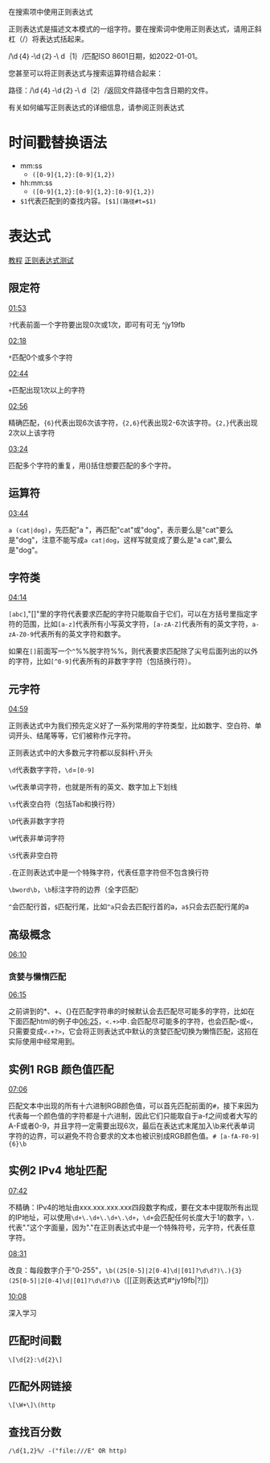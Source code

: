在搜索项中使用正则表达式

正则表达式是描述文本模式的一组字符。要在搜索词中使用正则表达式，请用正斜杠（/）将表达式括起来。

/\d｛4｝-\d｛2｝-\ d｛1｝/匹配ISO 8601日期，如2022-01-01。

您甚至可以将正则表达式与搜索运算符结合起来：

路径：/\d｛4｝-\d｛2｝-\ d｛2｝/返回文件路径中包含日期的文件。

有关如何编写正则表达式的详细信息，请参阅正则表达式
# 时间戳替换语法
- mm:ss
	- `([0-9]{1,2}:[0-9]{1,2})`
- hh:mm:ss
	- `([0-9]{1,2}:[0-9]{1,2}:[0-9]{1,2})`
- `$1`代表匹配到的查找内容。`[$1](路径#t=$1)`
# 表达式
[教程](https://www.bilibili.com/video/BV1da4y1p7iZ/?spm_id_from=333.337.search-card.all.click&vd_source=74872e41274c3d29495fcb0f1ba131bd)
[正则表达式测试](https://regex101.com/)
## 限定符
[01:53](https://www.bilibili.com/video/BV1da4y1p7iZ/?spm_id_from=333.337.search-card.all.click&vd_source=74872e41274c3d29495fcb0f1ba131bd#t=113.554335)

`?`代表前面一个字符要出现0次或1次，即可有可无 ^jy19fb

[02:18](https://www.bilibili.com/video/BV1da4y1p7iZ/?spm_id_from=333.337.search-card.all.click&vd_source=74872e41274c3d29495fcb0f1ba131bd#t=138.363629)

`*`匹配0个或多个字符

[02:44](https://www.bilibili.com/video/BV1da4y1p7iZ/?spm_id_from=333.337.search-card.all.click&vd_source=74872e41274c3d29495fcb0f1ba131bd#t=164.175185)

`+`匹配出现1次以上的字符

[02:56](https://www.bilibili.com/video/BV1da4y1p7iZ/?spm_id_from=333.337.search-card.all.click&vd_source=74872e41274c3d29495fcb0f1ba131bd#t=176.924072)

精确匹配，`{6}`代表出现6次该字符，`{2,6}`代表出现2-6次该字符。`{2,}`代表出现2次以上该字符

[03:24](https://www.bilibili.com/video/BV1da4y1p7iZ/?spm_id_from=333.337.search-card.all.click&vd_source=74872e41274c3d29495fcb0f1ba131bd#t=204.339168)

匹配多个字符的重复，用()括住想要匹配的多个字符。
## 运算符
[03:44](https://www.bilibili.com/video/BV1da4y1p7iZ/?spm_id_from=333.337.search-card.all.click&vd_source=74872e41274c3d29495fcb0f1ba131bd#t=224.908776)

`a (cat|dog)`，先匹配"a "，再匹配"cat"或"dog"，表示要么是"cat"要么是"dog"，注意不能写成`a cat|dog`，这样写就变成了要么是"a cat",要么是"dog"。
## 字符类
[04:14](https://www.bilibili.com/video/BV1da4y1p7iZ/?spm_id_from=333.337.search-card.all.click&vd_source=74872e41274c3d29495fcb0f1ba131bd#t=254.297429)

`[abc]`,"[]"里的字符代表要求匹配的字符只能取自于它们，可以在方括号里指定字符的范围，比如`[a-z]`代表所有小写英文字符，`[a-zA-Z]`代表所有的英文字符，`a-zA-Z0-9`代表所有的英文字符和数字。

如果在`[]`前面写一个`^`%%脱字符%%，则代表要求匹配除了尖号后面列出的以外的字符，比如`[^0-9]`代表所有的非数字字符（包括换行符）。
## 元字符
[04:59](https://www.bilibili.com/video/BV1da4y1p7iZ/?spm_id_from=333.337.search-card.all.click&vd_source=74872e41274c3d29495fcb0f1ba131bd#t=299.491153)

正则表达式中为我们预先定义好了一系列常用的字符类型，比如数字、空白符、单词开头、结尾等等，它们被称作元字符。

正则表达式中的大多数元字符都以反斜杆`\`开头

`\d`代表数字字符，`\d`=`[0-9]`

`\w`代表单词字符，也就是所有的英文、数字加上下划线

`\s`代表空白符（包括Tab和换行符）

`\D`代表非数字字符

`\W`代表非单词字符

`\S`代表非空白符

`.`在正则表达式中是一个特殊字符，代表任意字符但不包含换行符

`\bword\b`，`\b`标注字符的边界（全字匹配）

`^`会匹配行首，`$`匹配行尾，比如`^a`只会去匹配行首的a，`a$`只会去匹配行尾的a
## 高级概念
[06:10](https://www.bilibili.com/video/BV1da4y1p7iZ/?spm_id_from=333.337.search-card.all.click&vd_source=74872e41274c3d29495fcb0f1ba131bd#t=370.800657)
### 贪婪与懒惰匹配
[06:15](https://www.bilibili.com/video/BV1da4y1p7iZ/?spm_id_from=333.337.search-card.all.click&vd_source=74872e41274c3d29495fcb0f1ba131bd#t=375.314246)

之前讲到的*、+、{}在匹配字符串的时候默认会去匹配尽可能多的字符，比如在下面匹配html的例子中[06:25](https://www.bilibili.com/video/BV1da4y1p7iZ/?spm_id_from=333.337.search-card.all.click&vd_source=74872e41274c3d29495fcb0f1ba131bd#t=385.216592)，`<.+>`中`.`会匹配尽可能多的字符，也会匹配`>`或`<`，只需要变成`<.+?>`，它会将正则表达式中默认的贪婪匹配切换为懒惰匹配，这招在实际使用中经常用到。
## 实例1 RGB 颜色值匹配
[07:06](https://www.bilibili.com/video/BV1da4y1p7iZ/?spm_id_from=333.337.search-card.all.click&vd_source=74872e41274c3d29495fcb0f1ba131bd#t=426.384644)

匹配文本中出现的所有十六进制RGB颜色值，可以首先匹配前面的`#`，接下来因为代表每一个颜色值的字符都是十六进制，因此它们只能取自于a-f之间或者大写的A-F或者0-9，并且字符一定需要出现6次，最后在表达式末尾加入\b来代表单词字符的边界，可以避免不符合要求的文本也被识别成RGB颜色值。`# [a-fA-F0-9]{6}\b`
## 实例2 IPv4 地址匹配
[07:42](https://www.bilibili.com/video/BV1da4y1p7iZ/?spm_id_from=333.337.search-card.all.click&vd_source=74872e41274c3d29495fcb0f1ba131bd#t=462.076878)

不精确：IPv4的地址由xxx.xxx.xxx.xxx四段数字构成，要在文本中提取所有出现的IP地址，可以使用`\d+\.\d+\.\d+\.\d+`，`\d+`会匹配任何长度大于1的数字，`\.`代表"."这个字面量，因为"."在正则表达式中是一个特殊符号，元字符，代表任意字符。

[08:31](https://www.bilibili.com/video/BV1da4y1p7iZ/?spm_id_from=333.337.search-card.all.click&vd_source=74872e41274c3d29495fcb0f1ba131bd#t=511.293618)

改良：每段数字介于"0-255"，`\b((25[0-5]|2[0-4]\d|[01]?\d\d?)\.){3}(25[0-5]|2[0-4]\d|[01]?\d\d?)\b`（[[正则表达式#^jy19fb|?]]）

[10:08](https://www.bilibili.com/video/BV1da4y1p7iZ/?spm_id_from=333.337.search-card.all.click&vd_source=74872e41274c3d29495fcb0f1ba131bd#t=608.992688)

深入学习
## 匹配时间戳
`\[\d{2}:\d{2}\]`
## 匹配外网链接
`\[\W+\]\(http`
## 查找百分数
`/\d{1,2}%/ -("file:///E" OR http)`